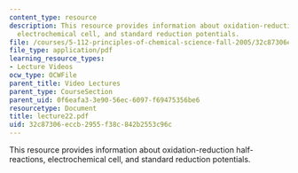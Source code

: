 ```yaml
---
content_type: resource
description: This resource provides information about oxidation-reduction half-reactions,
  electrochemical cell, and standard reduction potentials.
file: /courses/5-112-principles-of-chemical-science-fall-2005/32c87306eccb2955f38c842b2553c96c_lecture22.pdf
file_type: application/pdf
learning_resource_types:
- Lecture Videos
ocw_type: OCWFile
parent_title: Video Lectures
parent_type: CourseSection
parent_uid: 0f6eafa3-3e90-56ec-6097-f69475356be6
resourcetype: Document
title: lecture22.pdf
uid: 32c87306-eccb-2955-f38c-842b2553c96c
---
```

This resource provides information about oxidation-reduction half-reactions, electrochemical cell, and standard reduction potentials.

